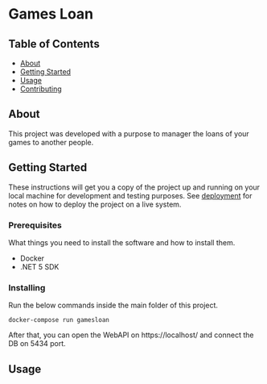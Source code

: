 # Games Loan

## Table of Contents

- [About](#about)
- [Getting Started](#getting_started)
- [Usage](#usage)
- [Contributing](../CONTRIBUTING.md)

## About <a name = "about"></a>

This project was developed with a purpose to manager the loans of your games to another people.

## Getting Started <a name = "getting_started"></a>

These instructions will get you a copy of the project up and running on your local machine for development and testing purposes. See [deployment](#deployment) for notes on how to deploy the project on a live system.

### Prerequisites

What things you need to install the software and how to install them.

- Docker
- .NET 5 SDK

### Installing

Run the below commands inside the main folder of this project.

```
docker-compose run gamesloan
```

After that, you can open the WebAPI on https://localhost/ and connect the DB on 5434 port.

## Usage <a name = "usage"></a>
